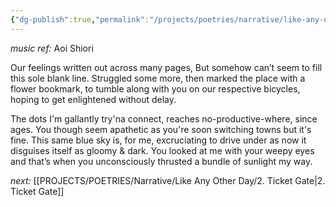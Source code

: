 ```yaml
---
{"dg-publish":true,"permalink":"/projects/poetries/narrative/like-any-other-day/1-switching-town/","created":"2025-03-04T20:56:23.409+05:30","updated":"2025-03-04T22:06:37.570+05:30"}
---
```


*music ref:* Aoi Shiori

Our feelings written out across many pages,
But somehow can’t seem to fill this sole blank line.
Struggled some more, then marked the place with a flower bookmark, 
to tumble along with you on our respective bicycles, hoping to get enlightened without delay.

The dots I'm gallantly try'na connect, reaches no-productive-where, since ages.
You though seem apathetic as you're soon switching towns but it's fine.
This same blue sky is, for me, excruciating to drive under as now it disguises itself as gloomy & dark.
You looked at me with your weepy eyes and that’s when you unconsciously thrusted a bundle of sunlight my way.


*next:* [[PROJECTS/POETRIES/Narrative/Like Any Other Day/2. Ticket Gate\|2. Ticket Gate]]